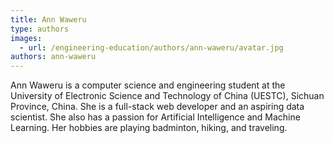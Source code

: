 ```yaml
---
title: Ann Waweru
type: authors
images:
  - url: /engineering-education/authors/ann-waweru/avatar.jpg
authors: ann-waweru
---
```

Ann Waweru is a computer science and engineering student at the University of Electronic Science and Technology of China (UESTC), Sichuan Province, China. She is a full-stack web developer and an aspiring data scientist. She also has a passion for Artificial Intelligence and Machine Learning. Her hobbies are playing badminton, hiking, and traveling.


